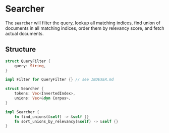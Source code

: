 # Searcher

The `searcher` will filter the query, lookup all
matching indices, find union of documents in
all matching indices, order them by relevancy score,
and fetch actual documents. 

## Structure

```rust
struct QueryFilter {
    query: String,
}

impl Filter for QueryFilter {} // see INDEXER.md

struct Searcher {
    tokens: Vec<InvertedIndex>,
    unions: Vec<&dyn Corpus>,
}

impl Searcher {
    fn find_unions(&self) -> &self {}
    fn sort_unions_by_relevancy(&self) -> &self {}
}
```
